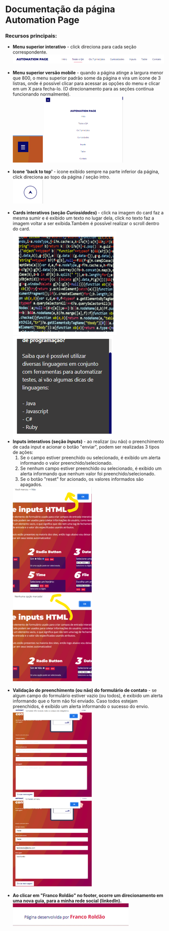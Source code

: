 # Documentação da página Automation Page

<h3>Recursos principais:</h3>

<ul>
  <li> <b>Menu superior interativo</b> - click direciona para cada seção correspondente.</li>
  <img src="https://github.com/FrancoRoldao/Automation-Page/blob/master/assets/img/documentacao-imgs/doc-menuSuperior.png" style="width: 800px", height: 800px"> <br><br>
 
  <li><b>Menu superior versão mobile</b> - quando a página atinge a largura menor que 800, o menu superior padrão some da página e vira um icone de 3 listras, onde é possível clicar para acessar as opções do menu e clicar em um X para fecha-lo. (O direcionamento para as seções continua funcionando normalmente). </li>
  <img src="https://github.com/FrancoRoldao/Automation-Page/blob/master/assets/img/documentacao-imgs/doc-menuSuperiorMobile-1.png">
  <img src="https://github.com/FrancoRoldao/Automation-Page/blob/master/assets/img/documentacao-imgs/doc-menuSuperiorMobile-2.png"style="width: 250px", height: 250px"> <br><br>
  
  <li><b>Icone 'back to top' </b> - icone exibido sempre na parte inferior da página, click direciona ao topo da página / seção intro.</li>
  <img src="https://github.com/FrancoRoldao/Automation-Page/blob/master/assets/img/documentacao-imgs/doc-backtotop.png"> <br><br>
  
  <li><b>Cards interativos (seção <i>Curiosidades</i>) </b> - click na imagem do card faz a mesma sumir e é exibido um texto no lugar dela, click no texto faz a imagem voltar a ser exibida.Também é possível realizar o scroll dentro do card.</li>
  <img src="https://github.com/FrancoRoldao/Automation-Page/blob/master/assets/img/documentacao-imgs/doc-cardCuriosidades-1.png">
  <img src="https://github.com/FrancoRoldao/Automation-Page/blob/master/assets/img/documentacao-imgs/doc-cardCuriosidades-2.png">
 
  <li><b>Inputs interativos (seção <i>Inputs</i>)</b> - ao realizar (ou não) o preenchimento de cada input e acionar o botão "enviar", podem ser realizadas 3 tipos de ações:
  <ol type="1">
    <li>Se o campo estiver preenchido ou selecionado, é exibido um alerta informando o valor preenchido/selecionado.</li>
    <li>Se nenhum campo estiver preenchido ou selecionado, é exibido um alerta informando que nenhum valor foi preenchido/selecionado.</li>
    <li>Se o botão "reset" for acionado, os valores informados são apagados.</li>
  </ol>
  </li>
  <img src="https://github.com/FrancoRoldao/Automation-Page/blob/master/assets/img/documentacao-imgs/doc-inputs-1.png" style="width: 250px", height: 250px">
  <img src="https://github.com/FrancoRoldao/Automation-Page/blob/master/assets/img/documentacao-imgs/doc-inputs-2.png" style="width: 250px", height: 250px"> <br><br>
  
  <li><b>Validação do preenchimento (ou não) do formulário de contato</b> - se algum campo do formulário estiver vazio (ou todos), é exibido um alerta informando que o form não foi enviado. Caso todos estejam preenchidos, é exibido um alerta informando o sucesso do envio.</li>
  <img src="https://github.com/FrancoRoldao/Automation-Page/blob/master/assets/img/documentacao-imgs/doc-form-1.png" style="width: 250px", height: 250px">
  <img src="https://github.com/FrancoRoldao/Automation-Page/blob/master/assets/img/documentacao-imgs/doc-form-2.png" style="width: 250px", height: 250px"> <br><br>
  
  <li><b>Ao clicar em "Franco Roldão" no footer, ocorre um direcionamento em uma nova guia, para a minha rede social (linkedIn).</b></li>
  <img src="https://github.com/FrancoRoldao/Automation-Page/blob/master/assets/img/documentacao-imgs/doc-footer.png"> <br><br>
</ul>
